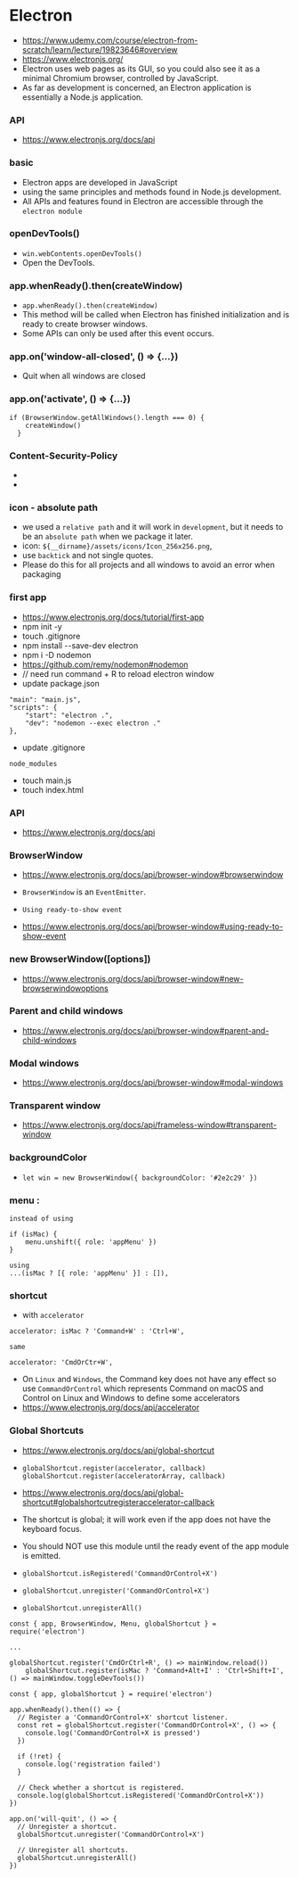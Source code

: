 # Electron
- https://www.udemy.com/course/electron-from-scratch/learn/lecture/19823646#overview
- https://www.electronjs.org/
- Electron uses web pages as its GUI, so you could also see it as a minimal Chromium browser, controlled by JavaScript.
- As far as development is concerned, an Electron application is essentially a Node.js application.

### API
- https://www.electronjs.org/docs/api

### basic
- Electron apps are developed in JavaScript
- using the same principles and methods found in Node.js development. 
- All APIs and features found in Electron are accessible through the ```electron module```

### openDevTools()
- ```win.webContents.openDevTools()``` 
- Open the DevTools.

### app.whenReady().then(createWindow)
- ```app.whenReady().then(createWindow)``` 
- This method will be called when Electron has finished initialization and is ready to create browser windows. 
- Some APIs can only be used after this event occurs.

### app.on('window-all-closed', () => {...})
- Quit when all windows are closed

### app.on('activate', () => {...})
```
if (BrowserWindow.getAllWindows().length === 0) {
    createWindow()
  }
```
### Content-Security-Policy
- <meta http-equiv="Content-Security-Policy" content="default-src 'self'">
- <meta http-equiv="Content-Security-Policy" content="script-src 'self' 'unsafe-inline'">

### icon - absolute path
- we used a ```relative path``` and it will work in ```development```, but it needs to be an ```absolute path``` when we package it later.
- icon: `${__dirname}/assets/icons/Icon_256x256.png`,
- use ```backtick``` and not single quotes.
- Please do this for all projects and all windows to avoid an error when packaging

### first app
- https://www.electronjs.org/docs/tutorial/first-app
- npm init -y
- touch .gitignore
- npm install --save-dev electron
- npm i -D nodemon 
- https://github.com/remy/nodemon#nodemon
- // need run command + R to reload electron window
- update package.json
```
"main": "main.js",
"scripts": {
    "start": "electron .",
    "dev": "nodemon --exec electron ."
},
```
- update .gitignore
```
node_modules
```
- touch main.js
- touch index.html

### API
- https://www.electronjs.org/docs/api

###  BrowserWindow
- https://www.electronjs.org/docs/api/browser-window#browserwindow
- ```BrowserWindow``` is an ```EventEmitter```.
- ```Using ready-to-show event```

- https://www.electronjs.org/docs/api/browser-window#using-ready-to-show-event
### new BrowserWindow([options])
- https://www.electronjs.org/docs/api/browser-window#new-browserwindowoptions

### Parent and child windows
- https://www.electronjs.org/docs/api/browser-window#parent-and-child-windows

### Modal windows
- https://www.electronjs.org/docs/api/browser-window#modal-windows

### Transparent window
- https://www.electronjs.org/docs/api/frameless-window#transparent-window

### backgroundColor
- ```let win = new BrowserWindow({ backgroundColor: '#2e2c29' })```

### menu : 
```
instead of using

if (isMac) {
    menu.unshift({ role: 'appMenu' })
}

using
...(isMac ? [{ role: 'appMenu' }] : []),

```
### shortcut 
- with ```accelerator``` 
```
accelerator: isMac ? 'Command+W' : 'Ctrl+W',

same

accelerator: 'CmdOrCtr+W',
```
- On ```Linux``` and ```Windows```, the Command key does not have any effect so use ```CommandOrControl``` which represents Command on macOS and Control on Linux and Windows to define some accelerators
- https://www.electronjs.org/docs/api/accelerator

### Global Shortcuts
- https://www.electronjs.org/docs/api/global-shortcut

- ```globalShortcut.register(accelerator, callback)```
 ```globalShortcut.register(acceleratorArray, callback)```
- https://www.electronjs.org/docs/api/global-shortcut#globalshortcutregisteraccelerator-callback

- The shortcut is global; it will work even if the app does not have the keyboard focus.
- You should NOT use this module until the ready event of the app module is emitted.
- ```globalShortcut.isRegistered('CommandOrControl+X')```
- ```globalShortcut.unregister('CommandOrControl+X')```
- ```globalShortcut.unregisterAll()```

```
const { app, BrowserWindow, Menu, globalShortcut } = require('electron')

...

globalShortcut.register('CmdOrCtrl+R', () => mainWindow.reload())
    globalShortcut.register(isMac ? 'Command+Alt+I' : 'Ctrl+Shift+I', () => mainWindow.toggleDevTools())
```
```
const { app, globalShortcut } = require('electron')

app.whenReady().then(() => {
  // Register a 'CommandOrControl+X' shortcut listener.
  const ret = globalShortcut.register('CommandOrControl+X', () => {
    console.log('CommandOrControl+X is pressed')
  })

  if (!ret) {
    console.log('registration failed')
  }

  // Check whether a shortcut is registered.
  console.log(globalShortcut.isRegistered('CommandOrControl+X'))
})

app.on('will-quit', () => {
  // Unregister a shortcut.
  globalShortcut.unregister('CommandOrControl+X')

  // Unregister all shortcuts.
  globalShortcut.unregisterAll()
})
```